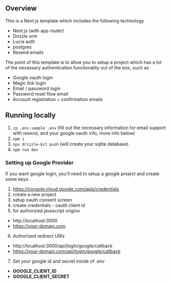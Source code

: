 ## Overview

This is a Next.js template which includes the following technology

- Next.js (with app router)
- Drizzle orm
- Lucia auth
- postgres
- Resend emails

The point of this template is to allow you to setup a project which has a lot of the necessary authentication functionality out of the box, such as

- Google oauth login
- Magic link login
- Email / password login
- Password reset flow email
- Account registration + confirmation emails

## Running locally

1. `cp .env.sample .env` (fill out the necessary information for email support with resend, and your google oauth info, more info below)
1. `npm i`
1. `npx drizzle-kit push` (will create your sqlite database)
1. `npm run dev`

### Setting up Google Provider

If you want google login, you'll need to setup a google project and create some keys:

1. https://console.cloud.google.com/apis/credentials
2. create a new project
3. setup oauth consent screen
4. create credentials - oauth client id
5. for authorized javascript origins

- http://localhost:3000
- https://your-domain.com

6. Authorized redirect URIs

- http://localhost:3000/api/login/google/callback
- https://your-domain.com/api/login/google/callback

7. Set your google id and secret inside of .env

- **GOOGLE_CLIENT_ID**
- **GOOGLE_CLIENT_SECRET**
